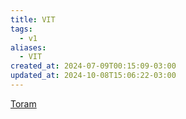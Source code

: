 ```yaml
---
title: VIT
tags:
  - v1
aliases:
  - VIT
created_at: 2024-07-09T00:15:09-03:00
updated_at: 2024-10-08T15:06:22-03:00
---
```


[Toram](../26/Toram.md)